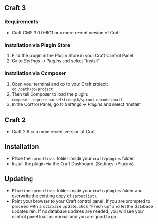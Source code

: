 ## Craft 3

### Requirements

* Craft CMS 3.0.0-RC1 or a more recent version of Craft

### Installation via Plugin Store

1. Find the plugin in the Plugin Store in your Craft Control Panel 
2. Go to _Settings → Plugins_ and select “Install”

### Installation via Composer 

1. Open your terminal and go to your Craft project:<br>`cd /path/to/project`
2. Then tell Composer to load the plugin:<br>`composer require barrelstrength/sprout-encode-email`
3. In the Control Panel, go to _Settings → Plugins_ and select “Install”

## Craft 2

* Craft 2.6 or a more recent version of Craft

## Installation

* Place the `sproutlists` folder inside your `craft/plugins` folder.
* Install the plugin via the Craft Dashboard. (Settings&rarr;Plugins)

## Updating

* Place the `sproutlists` folder inside your `craft/plugins` folder and overwrite the existing copy of `sproutlists`.
* Point your browser to your Craft control panel. If you are prompted to proceed with a database update, click “Finish up” and let the database updates run.  If no database updates are needed, you will see your control panel load as normal and you are good to go.

